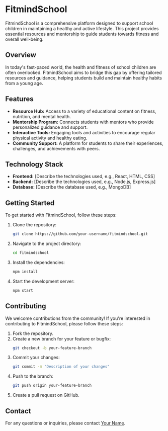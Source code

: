 
# FitmindSchool

FitmindSchool is a comprehensive platform designed to support school children in maintaining a healthy and active lifestyle. This project provides essential resources and mentorship to guide students towards fitness and overall well-being.

## Overview

In today's fast-paced world, the health and fitness of school children are often overlooked. FitmindSchool aims to bridge this gap by offering tailored resources and guidance, helping students build and maintain healthy habits from a young age.

## Features

- **Resource Hub:** Access to a variety of educational content on fitness, nutrition, and mental health.
- **Mentorship Program:** Connects students with mentors who provide personalized guidance and support.
- **Interactive Tools:** Engaging tools and activities to encourage regular physical activity and healthy eating.
- **Community Support:** A platform for students to share their experiences, challenges, and achievements with peers.

## Technology Stack

- **Frontend:** [Describe the technologies used, e.g., React, HTML, CSS]
- **Backend:** [Describe the technologies used, e.g., Node.js, Express.js]
- **Database:** [Describe the database used, e.g., MongoDB]

## Getting Started

To get started with FitmindSchool, follow these steps:

1. Clone the repository:
   ```bash
   git clone https://github.com/your-username/fitmindschool.git
   ```
2. Navigate to the project directory:
   ```bash
   cd fitmindschool
   ```
3. Install the dependencies:
   ```bash
   npm install
   ```
4. Start the development server:
   ```bash
   npm start
   ```

## Contributing

We welcome contributions from the community! If you're interested in contributing to FitmindSchool, please follow these steps:

1. Fork the repository.
2. Create a new branch for your feature or bugfix:
   ```bash
   git checkout -b your-feature-branch
   ```
3. Commit your changes:
   ```bash
   git commit -m "Description of your changes"
   ```
4. Push to the branch:
   ```bash
   git push origin your-feature-branch
   ```
5. Create a pull request on GitHub.

## Contact

For any questions or inquiries, please contact [Your Name](mailto:hrao1428@gmail.com).

